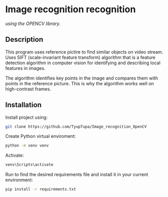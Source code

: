 # Image recognition recognition

_using the OPENCV library._

## Description 

This program uses reference pictire to find similar objects on video stream. Uses SIFT (scale-invariant feature transform) algorithm that is a feature detection algorithm in computer vision for identifying and describing local features in images. 

The algorithm identifies key points in the image and compares them with points in the reference picture. This is why the algorithm works well on high-contrast frames.

## Installation

Install project using:

```bash
git clone https://github.com/TyupTupa/Image_recognition_OpenCV
```
Create Python virtual enviroment:

```bash
python -m venv venv
```
Activate:

```bash
venv\Scripts\activate
```

Run to find the desired requirements file and install it in your current environment:

```bash
pip install -r requirements.txt
```
